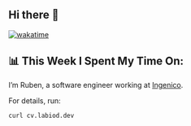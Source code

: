 ## Hi there 👋

<!-- WakaTime -->
[![wakatime](https://wakatime.com/badge/user/2d08dcba-b829-42d8-897d-6a005f58591f.svg)](https://wakatime.com/@2d08dcba-b829-42d8-897d-6a005f58591f)


## 📊 This Week I Spent My Time On:
<!--START_SECTION:waka-->
<!--END_SECTION:waka-->



I’m Ruben, a software engineer working at [Ingenico](https://ingenico.com).

For details, run:

```bash
curl cv.labiod.dev
```
